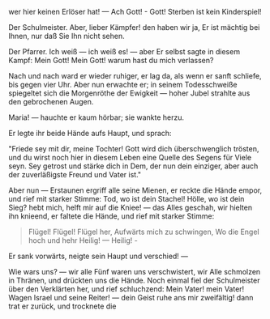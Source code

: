<a name="117"></a>

wer hier keinen Erlöser hat! — Ach Gott! - Gott! Sterben 
ist kein Kinderspiel!

Der Schulmeister. Aber, lieber Kämpfer! den haben 
wir ja, Er ist mächtig bei Ihnen, nur daß Sie Ihn
nicht sehen.

Der Pfarrer. Ich weiß — ich weiß es! — aber Er
selbst sagte in diesem Kampf: Mein Gott! Mein Gott!
warum hast du mich verlassen?

Nach und nach ward er wieder ruhiger, er lag da, als
wenn er sanft schliefe, bis gegen vier Uhr. Aber nun erwachte 
er; in seinem Todesschweiße spiegeltet sich die Morgenröthe 
der Ewigkeit — hoher Jubel strahlte aus den gebrochenen 
Augen.

Maria! — hauchte er kaum hörbar; sie wankte herzu.

Er legte ihr beide Hände aufs Haupt, und sprach:

"Friede sey mit dir, meine Tochter! Gott wird dich überschwenglich
trösten, und du wirst noch hier in diesem Leben
eine Quelle des Segens für Viele seyn. Sey getrost und
stärke dich in Dem, der nun dein einziger, aber auch der
zuverläßigste Freund und Vater ist."

Aber nun — Erstaunen ergriff alle seine Mienen, er reckte
die Hände empor, und rief mit starker Stimme: Tod, wo
ist dein Stachel! Hölle, wo ist dein Sieg? hebt mich, helft
mir auf die Kniee! — das Alles geschah, wir hielten ihn
knieend, er faltete die Hände, und rief mit starker Stimme:

> Flügel! Flügel! Flügel her,
> Aufwärts mich zu schwingen,
> Wo die Engel hoch und hehr
> Heilig! — Heilig! -

Er sank vorwärts, neigte sein Haupt und verschied! —

Wie wars uns? — wir alle Fünf waren uns verschwistert, 
wir Alle schmolzen in Thränen, und drückten uns die
Hände. Noch einmal fiel der Schulmeister über den Verklärten 
her, und rief schluchzend: Mein Vater! mein Vater! 
Wagen Israel und seine Reiter! — dein Geist ruhe
ans mir zweifältig! dann trat er zurück, und trocknete die

